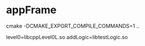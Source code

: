 # appFrame
cmake -DCMAKE_EXPORT_COMPILE_COMMANDS=1 ..

level0=libcppLevel0L.so addLogic=libtestLogic.so

